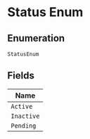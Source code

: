 
# Status Enum

## Enumeration

`StatusEnum`

## Fields

| Name |
|  --- |
| `Active` |
| `Inactive` |
| `Pending` |

